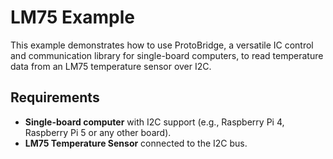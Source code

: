 # LM75 Example

This example demonstrates how to use ProtoBridge, a versatile IC control and communication library for single-board computers, to read temperature data from an LM75 temperature sensor over I2C.

## Requirements

- **Single-board computer** with I2C support (e.g., Raspberry Pi 4, Raspberry Pi 5 or any other board).
- **LM75 Temperature Sensor** connected to the I2C bus.
